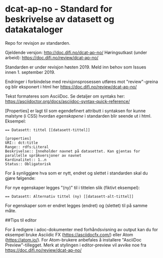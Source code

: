 # dcat-ap-no - Standard for beskrivelse av datasett og datakataloger

Repo for revisjon av standarden.

Gjeldende versjon: http://doc.difi.no/dcat-ap-no/
Høringsutkast (under arbeid): https://doc.difi.no/review/dcat-ap-no/  

Standarden er under revisjon høsten 2019. Meld inn behov som Issues innen 1. september 2019. 

Endringer i forbindelse med revisjonsprosessen utføres mot "review"-greina og blir eksponert i html her https://doc.difi.no/review/dcat-ap-no/

Tekst formateres som AsciiDoc. Se detaljer om syntaks her: https://asciidoctor.org/docs/asciidoc-syntax-quick-reference/

[Properties] er lagt til som egendefinert attributt i syntaksen for kunne malstyre (i CSS) hvordan _egenskapene_ i standarden blir seende ut i html. Eksempel:

````
== Datasett: tittel [[datasett-tittel]]

[properties]
URI:: dct:title
Range:: rdfs:Literal
Beskrivelse:: Inneholder navnet på datasettet. Kan gjentas for parallelle språkversjoner av navnet
Kardinalitet:: 1..n
Status:: Obligatorisk
````

For å synliggjøre hva som er nytt, endret og slettet i standarden skal du gjøre følgende:

For nye egenskaper legges "(ny)" til i tittelen slik (fiktivt eksempel): 
````
== Datasett: Alternativ tittel (ny) [[datasett-alt-tittel]]
````
For egenskaper som er endret legges (endret) og (slettet) til på samme måte.

##Tips til editor

For å redigere i adoc-dokumenter med forhåndsvisning av output kan du for eksempel bruke Asciidic FX  (https://asciidocfx.com/) eller Atom (https://atom.io/). For Atom-brukere anbefales å installere  "AsciiDoc Preview"-tillegget. Merk at stylingen i editor-preview vil avvike noe fra https://doc.difi.no/review/dcat-ap-no/  
